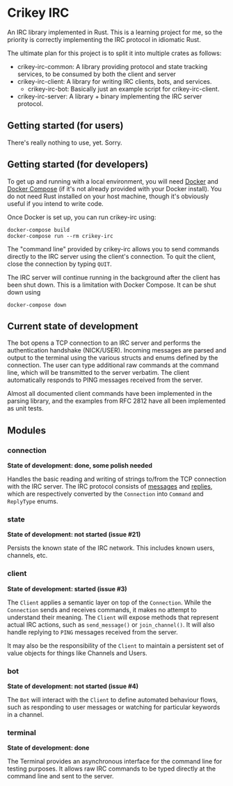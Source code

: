 # Crikey IRC

An IRC library implemented in Rust. This is a learning project for me, so the
priority is correctly implementing the IRC protocol in idiomatic Rust.

The ultimate plan for this project is to split it into multiple crates as
follows:

* crikey-irc-common: A library providing protocol and state tracking services,
  to be consumed by both the client and server
* crikey-irc-client: A library for writing IRC clients, bots, and services.
  * crikey-irc-bot: Basically just an example script for crikey-irc-client.
* crikey-irc-server: A library + binary implementing the IRC server protocol.

## Getting started (for users)

There's really nothing to use, yet. Sorry.

## Getting started (for developers)

To get up and running with a local environment, you will need
[Docker](https://docs.docker.com/get-docker/) and
[Docker Compose](https://docs.docker.com/compose/install/) (if it's not already
provided with your Docker install). You do not need Rust installed on your host
machine, though it's obviously useful if you intend to write code.

Once Docker is set up, you can run crikey-irc using:

    docker-compose build
    docker-compose run --rm crikey-irc

The "command line" provided by crikey-irc allows you to send commands directly
to the IRC server using the client's connection. To quit the client, close the
connection by typing `QUIT`.

The IRC server will continue running in the background after the client has been
shut down. This is a limitation with Docker Compose. It can be shut down using

    docker-compose down

## Current state of development

The bot opens a TCP connection to an IRC server and performs the authentication
handshake (NICK/USER). Incoming messages are parsed and output to the terminal
using the various structs and enums defined by the connection. The user can type
additional raw commands at the command line, which will be transmitted to the
server verbatim. The client automatically responds to PING messages received
from the server.

Almost all documented client commands have been implemented in the parsing
library, and the examples from RFC 2812 have all been implemented as unit tests.

## Modules

### connection

**State of development: done, some polish needed**

Handles the basic reading and writing of strings to/from the TCP connection with
the IRC server. The IRC protocol consists of
[messages](https://tools.ietf.org/html/rfc2812#section-2.3) and
[replies](https://tools.ietf.org/html/rfc2812#section-2.4), which are
respectively converted by the `Connection` into `Command` and `ReplyType` enums.

### state

**State of development: not started (issue #21)**

Persists the known state of the IRC network. This includes known users,
channels, etc.

### client

**State of development: started (issue #3)**

The `Client` applies a semantic layer on top of the `Connection`. While the
`Connection` sends and receives commands, it makes no attempt to understand
their meaning. The `Client` will expose methods that represent actual IRC
actions, such as `send_message()` or `join_channel()`. It will also
handle replying to `PING` messages received from the server.

It may also be the responsibility of the `Client` to maintain a persistent set
of value objects for things like Channels and Users.

### bot

**State of development: not started (issue #4)**

The `Bot` will interact with the `Client` to define automated behaviour flows,
such as responding to user messages or watching for particular keywords in a
channel.

### terminal

**State of development: done**

The Terminal provides an asynchronous interface for the command line for testing
purposes. It allows raw IRC commands to be typed directly at the command line
and sent to the server.
